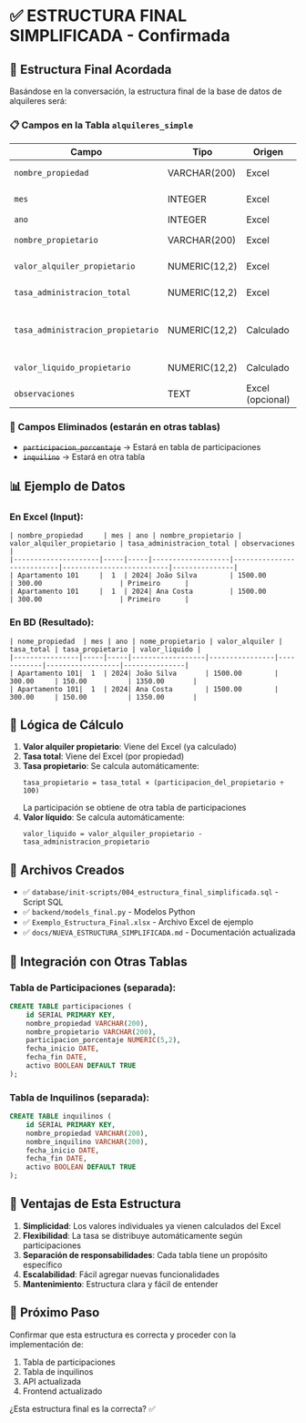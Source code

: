 # ✅ ESTRUCTURA FINAL SIMPLIFICADA - Confirmada

## 🎯 Estructura Final Acordada

Basándose en la conversación, la estructura final de la base de datos de alquileres será:

### 📋 Campos en la Tabla `alquileres_simple`

| Campo | Tipo | Origen | Descripción |
|-------|------|--------|-------------|
| `nombre_propiedad` | VARCHAR(200) | Excel | Nombre de la propiedad |
| `mes` | INTEGER | Excel | Mes del alquiler (1-12) |
| `ano` | INTEGER | Excel | Año del alquiler |
| `nombre_propietario` | VARCHAR(200) | Excel | Nombre del propietario |
| `valor_alquiler_propietario` | NUMERIC(12,2) | Excel | **Valor individual ya calculado** |
| `tasa_administracion_total` | NUMERIC(12,2) | Excel | **Tasa total de la propiedad** |
| `tasa_administracion_propietario` | NUMERIC(12,2) | Calculado | **Tasa proporcional (según participación)** |
| `valor_liquido_propietario` | NUMERIC(12,2) | Calculado | **valor_alquiler - tasa_propietario** |
| `observaciones` | TEXT | Excel (opcional) | Comentarios |

### 🚫 Campos Eliminados (estarán en otras tablas)
- ~~`participacion_porcentaje`~~ → Estará en tabla de participaciones
- ~~`inquilino`~~ → Estará en otra tabla

## 📊 Ejemplo de Datos

### En Excel (Input):
```
| nombre_propiedad     | mes | ano | nombre_propietario | valor_alquiler_propietario | tasa_administracion_total | observaciones |
|---------------------|-----|-----|-------------------|---------------------------|--------------------------|---------------|
| Apartamento 101     |  1  | 2024| João Silva        | 1500.00                   | 300.00                   | Primeiro      |
| Apartamento 101     |  1  | 2024| Ana Costa         | 1500.00                   | 300.00                   | Primeiro      |
```

### En BD (Resultado):
```
| nome_propiedad  | mes | ano | nome_propietario | valor_alquiler | tasa_total | tasa_propietario | valor_liquido |
|----------------|-----|-----|------------------|----------------|------------|------------------|---------------|
| Apartamento 101|  1  | 2024| João Silva       | 1500.00        | 300.00     | 150.00          | 1350.00       |
| Apartamento 101|  1  | 2024| Ana Costa        | 1500.00        | 300.00     | 150.00          | 1350.00       |
```

## 🔢 Lógica de Cálculo

1. **Valor alquiler propietario**: Viene del Excel (ya calculado)
2. **Tasa total**: Viene del Excel (por propiedad)
3. **Tasa propietario**: Se calcula automáticamente:
   ```
   tasa_propietario = tasa_total × (participacion_del_propietario ÷ 100)
   ```
   La participación se obtiene de otra tabla de participaciones
4. **Valor líquido**: Se calcula automáticamente:
   ```
   valor_liquido = valor_alquiler_propietario - tasa_administracion_propietario
   ```

## 📁 Archivos Creados

- ✅ `database/init-scripts/004_estructura_final_simplificada.sql` - Script SQL
- ✅ `backend/models_final.py` - Modelos Python
- ✅ `Exemplo_Estructura_Final.xlsx` - Archivo Excel de ejemplo
- ✅ `docs/NUEVA_ESTRUCTURA_SIMPLIFICADA.md` - Documentación actualizada

## 🔄 Integración con Otras Tablas

### Tabla de Participaciones (separada):
```sql
CREATE TABLE participaciones (
    id SERIAL PRIMARY KEY,
    nombre_propiedad VARCHAR(200),
    nombre_propietario VARCHAR(200),
    participacion_porcentaje NUMERIC(5,2),
    fecha_inicio DATE,
    fecha_fin DATE,
    activo BOOLEAN DEFAULT TRUE
);
```

### Tabla de Inquilinos (separada):
```sql
CREATE TABLE inquilinos (
    id SERIAL PRIMARY KEY,
    nombre_propiedad VARCHAR(200),
    nombre_inquilino VARCHAR(200),
    fecha_inicio DATE,
    fecha_fin DATE,
    activo BOOLEAN DEFAULT TRUE
);
```

## 🎯 Ventajas de Esta Estructura

1. **Simplicidad**: Los valores individuales ya vienen calculados del Excel
2. **Flexibilidad**: La tasa se distribuye automáticamente según participaciones
3. **Separación de responsabilidades**: Cada tabla tiene un propósito específico
4. **Escalabilidad**: Fácil agregar nuevas funcionalidades
5. **Mantenimiento**: Estructura clara y fácil de entender

## 🚀 Próximo Paso

Confirmar que esta estructura es correcta y proceder con la implementación de:
1. Tabla de participaciones
2. Tabla de inquilinos  
3. API actualizada
4. Frontend actualizado

¿Esta estructura final es la correcta? ✅
